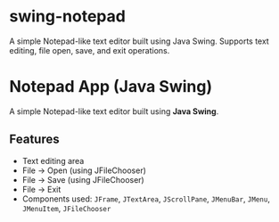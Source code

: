 # swing-notepad
A simple Notepad-like text editor built using Java Swing. Supports text editing, file open, save, and exit operations.
# Notepad App (Java Swing)

A simple Notepad-like text editor built using **Java Swing**.

## Features
- Text editing area
- File → Open (using JFileChooser)
- File → Save (using JFileChooser)
- File → Exit
- Components used: `JFrame`, `JTextArea`, `JScrollPane`, `JMenuBar`, `JMenu`, `JMenuItem`, `JFileChooser`

